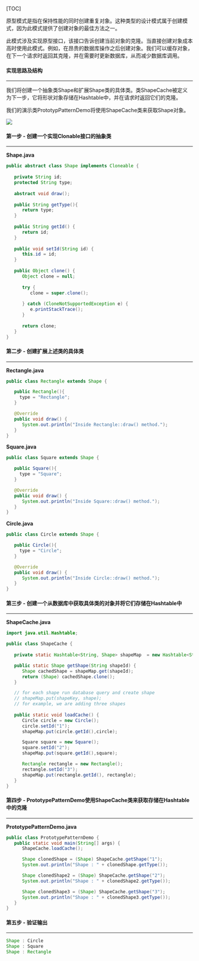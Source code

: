 [TOC]

原型模式是指在保持性能的同时创建重复对象。这种类型的设计模式属于创建模式，因为此模式提供了创建对象的最佳方法之一。

此模式涉及实现原型接口，该接口告诉创建当前对象的克隆。当直接创建对象成本高时使用此模式。例如，在昂贵的数据库操作之后创建对象。我们可以缓存对象，在下一个请求时返回其克隆，并在需要时更新数据库，从而减少数据库调用。

####  实现思路及结构

---

我们将创建一个抽象类Shape和扩展Shape类的具体类。类ShapeCache被定义为下一步，它将形状对象存储在Hashtable中，并在请求时返回它们的克隆。

我们的演示类PrototypPatternDemo将使用ShapeCache类来获取Shape对象。

![](/projects/java_design_pattern/15751f8da643996e.png)

####  第一步 - 创建一个实现Clonable接口的抽象类

---

**Shape.java**

```java
public abstract class Shape implements Cloneable {
   
   private String id;
   protected String type;
   
   abstract void draw();
   
   public String getType(){
      return type;
   }
   
   public String getId() {
      return id;
   }
   
   public void setId(String id) {
      this.id = id;
   }
   
   public Object clone() {
      Object clone = null;
      
      try {
         clone = super.clone();
         
      } catch (CloneNotSupportedException e) {
         e.printStackTrace();
      }
      
      return clone;
   }
}
```

####  第二步 - 创建扩展上述类的具体类

---

**Rectangle.java**

```java
public class Rectangle extends Shape {

   public Rectangle(){
     type = "Rectangle";
   }

   @Override
   public void draw() {
      System.out.println("Inside Rectangle::draw() method.");
   }
}
```

**Square.java**

```java
public class Square extends Shape {

   public Square(){
     type = "Square";
   }

   @Override
   public void draw() {
      System.out.println("Inside Square::draw() method.");
   }
}
```

**Circle.java**

```java
public class Circle extends Shape {

   public Circle(){
     type = "Circle";
   }

   @Override
   public void draw() {
      System.out.println("Inside Circle::draw() method.");
   }
}
```

####  第三步 - 创建一个从数据库中获取具体类的对象并将它们存储在Hashtable中

---

**ShapeCache.java**

```java
import java.util.Hashtable;

public class ShapeCache {
	
   private static Hashtable<String, Shape> shapeMap  = new Hashtable<String, Shape>();

   public static Shape getShape(String shapeId) {
      Shape cachedShape = shapeMap.get(shapeId);
      return (Shape) cachedShape.clone();
   }

   // for each shape run database query and create shape
   // shapeMap.put(shapeKey, shape);
   // for example, we are adding three shapes
   
   public static void loadCache() {
      Circle circle = new Circle();
      circle.setId("1");
      shapeMap.put(circle.getId(),circle);

      Square square = new Square();
      square.setId("2");
      shapeMap.put(square.getId(),square);

      Rectangle rectangle = new Rectangle();
      rectangle.setId("3");
      shapeMap.put(rectangle.getId(), rectangle);
   }
}
```

#### 第四步 - PrototypePatternDemo使用ShapeCache类来获取存储在Hashtable中的克隆

---

**PrototypePatternDemo.java**

```java
public class PrototypePatternDemo {
   public static void main(String[] args) {
      ShapeCache.loadCache();

      Shape clonedShape = (Shape) ShapeCache.getShape("1");
      System.out.println("Shape : " + clonedShape.getType());		

      Shape clonedShape2 = (Shape) ShapeCache.getShape("2");
      System.out.println("Shape : " + clonedShape2.getType());		

      Shape clonedShape3 = (Shape) ShapeCache.getShape("3");
      System.out.println("Shape : " + clonedShape3.getType());		
   }
}
```

#### 第五步 - 验证输出

---

```java
Shape : Circle
Shape : Square
Shape : Rectangle
```
